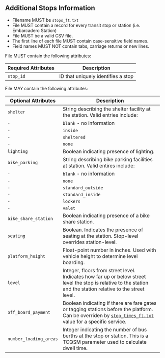 ## Additional Stops Information

 *  Filename MUST be `stops_ft.txt`
 *  File MUST contain a record for every transit stop or station (i.e. Embarcadero Station) 
 *  File MUST be a valid CSV file.
 *  The first line of each file MUST contain case-sensitive field names.
 *  Field names MUST NOT contain tabs, carriage returns or new lines.
 
File MUST contain the following attributes:

Required Attributes	| Description										
----------			| -------------		
`stop_id`			| ID that uniquely identifies a stop

File MAY contain the following attributes:
 
Optional Attributes		| Description										
----------				| -------------		
`shelter`			    | String describing the shelter facility at the station. Valid entries include: 
`-` | `blank` - no information
`-` | `inside`
`-` | `sheltered`
`-` | `none`
`lighting`			  | Boolean indicating presence of lighting.
`bike_parking`		| String describing bike parking facilities at station. Valid entires include:
`-` | `blank` - no information
`-` | `none`
`-` | `standard_outside`
`-` | `standard_inside`
`-` | `lockers`
`-` | `valet`
`bike_share_station`	 | Boolean indicating presence of a bike share station.
`seating`			      	 | Boolean. Indicates the presence of seating at the station. Stop-level overrides station-level.
`platform_height`		   | Float-point number in inches. Used with vehicle height to determine level boarding.
`level`				         | Integer, floors from street level.  Indicates how far up or below street level the stop is relative to the station and the station relative to the street level.
`off_board_payment`	   | Boolean indicating if there are fare gates or tagging stations before the platform.  Can be overriden by [`stop_times_ft.txt`](stop_times_ft.md) value for a specific service.
`number_loading_areas` | Integer indicating the number of bus berths at the stop or station. This is a TCQSM parameter used to calculate dwell time.

